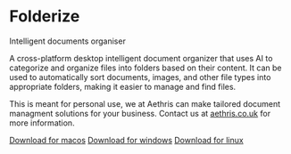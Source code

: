 # Folderize
Intelligent documents organiser

A cross-platform desktop intelligent document organizer that uses AI to categorize and organize files into folders based on their content. It can be used to automatically sort documents, images, and other file types into appropriate folders, making it easier to manage and find files.

This is meant for personal use, we at Aethris can make tailored document managment solutions for your business. Contact us at [aethris.co.uk](https://aethris.co.uk) for more information.

[Download for macos](https://github.com/aethrisltd/folderize/releases/download/v1.9.0/folderize-1.9.0-arm64.dmg)
[Download for windows](https://github.com/aethrisltd/folderize/releases/download/v1.9.0/folderize-1.9.0-Setup.exe)
[Download for linux](https://github.com/aethrisltd/folderize/releases/download/v1.9.0/folderize_1.9.0_amd64.deb)
